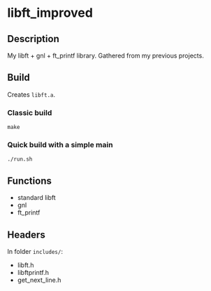 # libft_improved

## Description

My libft + gnl + ft_printf library. Gathered from my previous projects.

## Build

Creates `libft.a`.

### Classic build

`make`

### Quick build with a simple main

`./run.sh`


## Functions

- standard libft
- gnl
- ft_printf

## Headers

In folder `includes/`:
- libft.h
- libftprintf.h
- get_next_line.h
